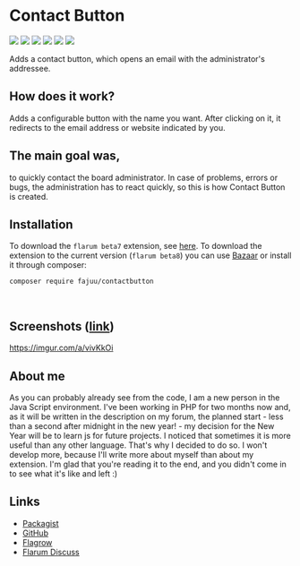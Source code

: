 # Contact Button
![](https://img.shields.io/github/release/fajuu/contactbutton.svg) ![](https://img.shields.io/github/release-date/fajuu/contactbutton.svg) ![](https://img.shields.io/github/languages/top/fajuu/contactbutton.svg) ![](https://img.shields.io/github/license/fajuu/contactbutton.svg) ![](https://img.shields.io/packagist/dt/fajuu/contactbutton.svg) [![](https://img.shields.io/github/followers/fajuu.svg?label=Follow&style=social)](https://github.com/fajuu)

Adds a contact button, which opens an email with the administrator's addressee.
## How does it work?
Adds a configurable button with the name you want. After clicking on it, it redirects to the email address or website indicated by you.
⠀
## The main goal was,
to quickly contact the board administrator. In case of problems, errors or bugs, the administration has to react quickly, so this is how Contact Button is created.
⠀
## Installation
To download the `flarum beta7` extension, see [here](https://discuss.flarum.org/d/18232-contact-button-for-flarum-beta-7-step-by-step-installation).
To download the extension to the current version (`flarum beta8`) you can use [Bazaar](https://discuss.flarum.org/d/5151-flagrow-bazaar-the-extension-marketplace) or install it through composer: 
```
composer require fajuu/contactbutton
```

⠀
## Screenshots ([link](https://imgur.com/a/vivKkOi))

https://imgur.com/a/vivKkOi
⠀
## About me
As you can probably already see from the code, I am a new person in the Java Script environment. I've been working in PHP for two months now and, as it will be written in the description on my forum, the planned start - less than a second after midnight in the new year! - my decision for the New Year will be to learn js for future projects. I noticed that sometimes it is more useful than any other language. That's why I decided to do so. I won't develop more, because I'll write more about myself than about my extension. I'm glad that you're reading it to the end, and you didn't come in to see what it's like and left :)
⠀
## Links
- [Packagist](https://packagist.org/packages/fajuu/contactbutton)
- [GitHub](https://github.com/fajuu/contactbutton)
- [Flagrow](https://flagrow.io/extensions/fajuu/contactbutton)
- [Flarum Discuss](https://discuss.flarum.org/d/18228-contact-button)
